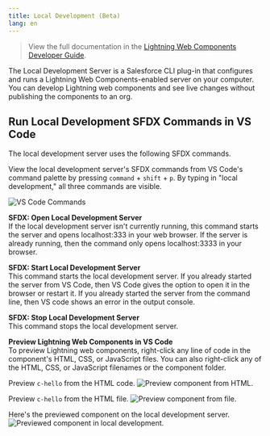 ```yaml
---
title: Local Development (Beta)
lang: en
---
```


> View the full documentation in the [Lightning Web Components Developer Guide](https://developer.salesforce.com/docs/component-library/documentation/lwc/lwc.get_started_local_dev).

The Local Development Server is a Salesforce CLI plug-in that configures and runs a Lightning Web Components-enabled server on your computer. You can develop Lightning web components and see live changes without publishing the components to an org. 

## Run Local Development SFDX Commands in VS Code

The local development server uses the following SFDX commands.

View the local development server's SFDX commands from VS Code's command palette by pressing `command` + `shift` + `p`. By typing in "local development," all three commands are visible.

![VS Code Commands](./images/vscode_localdev_sfdx_commands.png)

**SFDX: Open Local Development Server**  
If the local development server isn't currently running, this command starts the server and opens localhost:333 in your web browser. If the server is already running, then the command only opens localhost:3333 in your browser.

**SFDX: Start Local Development Server**  
This command starts the local development server. If you already started the server from VS Code, then VS Code gives the option to open it in the browser or restart it. If you already started the server from the command line, then VS code shows an error in the output console.

**SFDX: Stop Local Development Server**  
This command stops the local development server.

**Preview Lightning Web Components in VS Code**  
To preview Lightning web components, right-click any line of code in the component's HTML, CSS, or JavaScript files. You can also right-click any of the HTML, CSS, or JavaScript filenames or the component folder. 

Preview `c-hello` from the HTML code.
![Preview component from HTML.](./images/vscode_localdev_preview_html.png)

Preview `c-hello` from the HTML file.
![Preview component from file.](./images/vscode_localdev_file_preview.png)

Here's the previewed component on the local development server.
![Previewed component in local development.](./images/vscode_localdev_preview.png)
